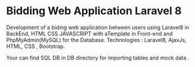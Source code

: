 # Bidding Web Application Laravel 8 
Development of a biding web application between users using Laravel8 in BackEnd, HTML CSS JAVASCRIPT with aTemplate in Front-end and PhpMyAdmin(MySQL) for the Database.
Technologies : Laravel8, AjaxJs, HTML, CSS , Bootstrap.

Your can find SQL DB in DB directory for importing tables and mock data . 

